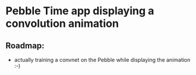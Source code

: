 # Pebble Time app displaying a convolution animation

## Roadmap:
- actually training a convnet on the Pebble while displaying the animation :-)